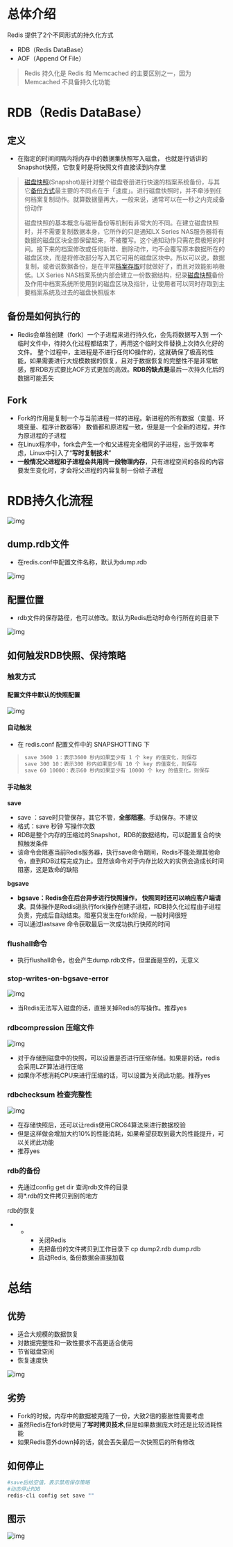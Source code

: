 # 总体介绍

Redis 提供了2个不同形式的持久化方式

- RDB（Redis DataBase）
- AOF（Append Of File）

> Redis 持久化是 Redis 和 Memcached 的主要区别之一，因为 Memcached 不具备持久化功能

# RDB（Redis DataBase）

## 定义

+ 在指定的时间间隔内将内存中的数据集快照写入磁盘， 也就是行话讲的Snapshot快照，它恢复时是将快照文件直接读到内存里

> [磁盘快照](https://baike.baidu.com/item/磁盘快照?fromModule=lemma_inlink)(Snapshot)是针对整个磁盘卷册进行快速的档案系统备份，与其它[备份方式](https://baike.baidu.com/item/备份方式?fromModule=lemma_inlink)最主要的不同点在于「速度」。进行磁盘快照时，并不牵涉到任何档案复制动作。就算数据量再大，一般来说，通常可以在一秒之内完成备份动作
>
> 磁盘快照的基本概念与磁带备份等机制有非常大的不同。在建立磁盘快照时，并不需要复制数据本身，它所作的只是通知LX Series NAS服务器将有数据的磁盘区块全部保留起来，不被覆写。这个通知动作只需花费极短的时间。接下来的档案修改或任何新增、删除动作，均不会覆写原本数据所在的磁盘区块，而是将修改部分写入其它可用的磁盘区块中。所以可以说，数据复制，或者说数据备份，是在平常[档案存取](https://baike.baidu.com/item/档案存取?fromModule=lemma_inlink)时就做好了，而且对效能影响极低。LX Series NAS档案系统内部会建立一份数据结构，纪录[磁盘快照](https://baike.baidu.com/item/磁盘快照?fromModule=lemma_inlink)备份及作用中档案系统所使用到的磁盘区块及指针，让使用者可以同时存取到主要档案系统及过去的磁盘快照版本

## 备份是如何执行的

+ Redis会单独创建（fork）一个子进程来进行持久化，会先将数据写入到 一个临时文件中，待持久化过程都结束了，再用这个临时文件替换上次持久化好的文件。 整个过程中，主进程是不进行任何IO操作的，这就确保了极高的性能，如果需要进行大规模数据的恢复，且对于数据恢复的完整性不是非常敏感，那RDB方式要比AOF方式更加的高效。**RDB的缺点是**最后一次持久化后的数据可能丢失

## Fork

- Fork的作用是复制一个与当前进程一样的进程。新进程的所有数据（变量、环境变量、程序计数器等） 数值都和原进程一致，但是是一个全新的进程，并作为原进程的子进程
- 在Linux程序中，fork会产生一个和父进程完全相同的子进程，出于效率考虑，Linux中引入了“**写时复制技术**”
- **一般情况父进程和子进程会共用同一段物理内存**，只有进程空间的各段的内容要发生变化时，才会将父进程的内容复制一份给子进程

# RDB持久化流程



![img](https://raw.githubusercontent.com/feixue-altaaa/picture/master/pic/202303132009749.png)

## dump.rdb文件

+ 在redis.conf中配置文件名称，默认为dump.rdb

![img](https://raw.githubusercontent.com/feixue-altaaa/picture/master/pic/202303132011329.png)

## 配置位置

+ rdb文件的保存路径，也可以修改。默认为Redis启动时命令行所在的目录下

![img](https://raw.githubusercontent.com/feixue-altaaa/picture/master/pic/202303132011627.png)

## 如何触发RDB快照、保持策略

### 触发方式

#### 配置文件中默认的快照配置

![img](https://raw.githubusercontent.com/feixue-altaaa/picture/master/pic/202303132011527.png)

#### 自动触发

+ 在 redis.conf 配置文件中的 SNAPSHOTTING 下

> ```bash
> save 3600 1：表示3600 秒内如果至少有 1 个 key 的值变化，则保存
> save 300 10：表示300 秒内如果至少有 10 个 key 的值变化，则保存
> save 60 10000：表示60 秒内如果至少有 10000 个 key 的值变化，则保存
> ```

#### 手动触发

**save**

- save ：save时只管保存，其它不管，**全部阻塞**。手动保存。不建议
- 格式：save 秒钟 写操作次数
- RDB是整个内存的压缩过的Snapshot，RDB的数据结构，可以配置复合的快照触发条件
- 该命令会阻塞当前Redis服务器，执行save命令期间，Redis不能处理其他命令，直到RDB过程完成为止。显然该命令对于内存比较大的实例会造成长时间阻塞，这是致命的缺陷

**bgsave**

+ **bgsave：Redis会在后台异步进行快照操作， 快照同时还可以响应客户端请求**。具体操作是Redis进执行fork操作创建子进程，RDB持久化过程由子进程负责，完成后自动结束。阻塞只发生在fork阶段，一般时间很短
+ 可以通过lastsave 命令获取最后一次成功执行快照的时间

### flushall命令

+ 执行flushall命令，也会产生dump.rdb文件，但里面是空的，无意义

### stop-writes-on-bgsave-error

![img](https://raw.githubusercontent.com/feixue-altaaa/picture/master/pic/202303132011248.png)

+ 当Redis无法写入磁盘的话，直接关掉Redis的写操作。推荐yes

### rdbcompression 压缩文件

![img](https://raw.githubusercontent.com/feixue-altaaa/picture/master/pic/202303132011351.png)

- 对于存储到磁盘中的快照，可以设置是否进行压缩存储。如果是的话，redis会采用LZF算法进行压缩
- 如果你不想消耗CPU来进行压缩的话，可以设置为关闭此功能。推荐yes

### rdbchecksum 检查完整性

![img](https://raw.githubusercontent.com/feixue-altaaa/picture/master/pic/202303132011470.png)

- 在存储快照后，还可以让redis使用CRC64算法来进行数据校验
- 但是这样做会增加大约10%的性能消耗，如果希望获取到最大的性能提升，可以关闭此功能
- 推荐yes

### rdb的备份

- 先通过config get dir  查询rdb文件的目录 
- 将*.rdb的文件拷贝到别的地方

rdb的恢复

- - - 关闭Redis
    - 先把备份的文件拷贝到工作目录下 cp dump2.rdb dump.rdb
    - 启动Redis, 备份数据会直接加载

# 总结

## 优势

- 适合大规模的数据恢复
- 对数据完整性和一致性要求不高更适合使用
- 节省磁盘空间
- 恢复速度快

![img](https://raw.githubusercontent.com/feixue-altaaa/picture/master/pic/202303132012965.jpeg)

## 劣势

- Fork的时候，内存中的数据被克隆了一份，大致2倍的膨胀性需要考虑
- 虽然Redis在fork时使用了**写时拷贝技术**,但是如果数据庞大时还是比较消耗性能
- 如果Redis意外down掉的话，就会丢失最后一次快照后的所有修改

## 如何停止

```bash
#save后给空值，表示禁用保存策略
#动态停止RDB
redis-cli config set save ""
```

## 图示

![img](https://raw.githubusercontent.com/feixue-altaaa/picture/master/pic/202303132012511.jpeg)